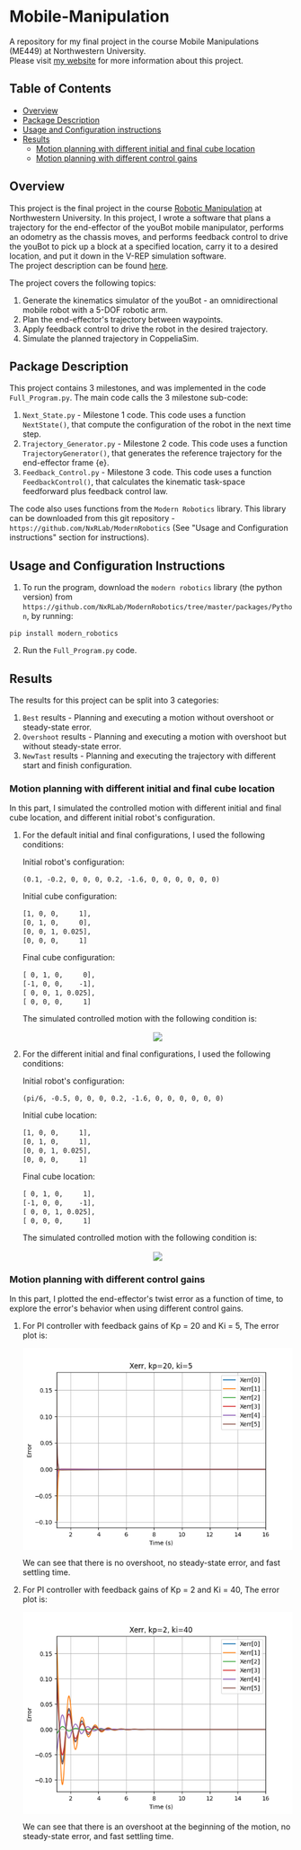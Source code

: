 # Mobile-Manipulation

A repository for my final project in the course Mobile Manipulations (ME449) at Northwestern University.<br>
Please visit [my website](https://yaelbenshalom.github.io/mobile_manipulation/index.html) for more information about this project.

## Table of Contents

- [Overview](#overview)
- [Package Description](#package-description)
- [Usage and Configuration instructions](#usage-and-configuration-instructions)
- [Results](#results)
  - [Motion planning with different initial and final cube location](#motion-planning-with-different-initial-and-final-cube-location)
  - [Motion planning with different control gains](#motion-planning-with-different-control-gains)

## Overview

This project is the final project in the course [Robotic Manipulation](http://hades.mech.northwestern.edu/index.php/ME_449_Robotic_Manipulation) at Northwestern University. In this project, I wrote a software that plans a trajectory for the end-effector of the youBot mobile manipulator, performs an odometry as the chassis moves, and performs feedback control to drive the youBot to pick up a block at a specified location, carry it to a desired location, and put it down in the V-REP simulation software.<br>
The project description can be found [here](http://hades.mech.northwestern.edu/index.php/Mobile_Manipulation_Capstone#Milestone_1:_youBot_Kinematics_Simulator_and_csv_Output).

The project covers the following topics:<br>

1. Generate the kinematics simulator of the youBot - an omnidirectional mobile robot with a 5-DOF robotic arm.<br>
2. Plan the end-effector's trajectory between waypoints.<br>
3. Apply feedback control to drive the robot in the desired trajectory.<br>
4. Simulate the planned trajectory in CoppeliaSim.<br>

## Package Description

This project contains 3 milestones, and was implemented in the code `Full_Program.py`. The main code calls the 3 milestone sub-code:<br>

1. `Next_State.py` - Milestone 1 code. This code uses a function `NextState()`, that compute the configuration of the robot in the next time step.<br>
2. `Trajectory_Generator.py` - Milestone 2 code. This code uses a function `TrajectoryGenerator()`, that generates the reference trajectory for the end-effector frame {e}.<br>
3. `Feedback_Control.py` - Milestone 3 code. This code uses a function `FeedbackControl()`, that calculates the kinematic task-space feedforward plus feedback control law.<br>

The code also uses functions from the `Modern Robotics` library. This library can be downloaded from this git repository - `https://github.com/NxRLab/ModernRobotics` (See "Usage and Configuration instructions" section for instructions).

## Usage and Configuration Instructions

1. To run the program, download the `modern robotics` library (the python version) from `https://github.com/NxRLab/ModernRobotics/tree/master/packages/Python`, by running:

```
pip install modern_robotics
```

2. Run the `Full_Program.py` code.

## Results

The results for this project can be split into 3 categories:

1. `Best` results - Planning and executing a motion without overshoot or steady-state error.<br>
2. `Overshoot` results - Planning and executing a motion with overshoot but without steady-state error.<br>
3. `NewTast` results - Planning and executing the trajectory with different start and finish configuration.<br>

### Motion planning with different initial and final cube location

In this part, I simulated the controlled motion with different initial and final cube location, and different initial robot's configuration.

1. For the default initial and final configurations, I used the following conditions:

   Initial robot's configuration:<br>
   ```
   (0.1, -0.2, 0, 0, 0, 0.2, -1.6, 0, 0, 0, 0, 0, 0)
   ```

   Initial cube configuration:<br>
   ```
   [1, 0, 0,     1],
   [0, 1, 0,     0],
   [0, 0, 1, 0.025],
   [0, 0, 0,     1]
   ```

   Final cube configuration:<br>
   ```
   [ 0, 1, 0,     0],
   [-1, 0, 0,    -1],
   [ 0, 0, 1, 0.025],
   [ 0, 0, 0,     1]
   ```

   The simulated controlled motion with the following condition is:

   <p align="center">
     <img align="center" src="https://github.com/YaelBenShalom/Mobile-Manipulation/blob/main/results/best/best.gif">
   </p>

2. For the different initial and final configurations, I used the following conditions:

   Initial robot's configuration:<br>
   ```
   (pi/6, -0.5, 0, 0, 0, 0.2, -1.6, 0, 0, 0, 0, 0, 0)
   ```

   Initial cube location:<br>
   ```
   [1, 0, 0,     1],
   [0, 1, 0,     1],
   [0, 0, 1, 0.025],
   [0, 0, 0,     1]
   ```

   Final cube location:<br>
   ```
   [ 0, 1, 0,     1],
   [-1, 0, 0,    -1],
   [ 0, 0, 1, 0.025],
   [ 0, 0, 0,     1]
   ```

   The simulated controlled motion with the following condition is:

   <p align="center">
     <img align="center" src="https://github.com/YaelBenShalom/Mobile-Manipulation/blob/main/results/newTask/newTask.gif">
   </p>

### Motion planning with different control gains

In this part, I plotted the end-effector's twist error as a function of time, to explore the error's behavior when using different control gains.

1. For PI controller with feedback gains of Kp = 20 and Ki = 5, The error plot is:

   <p align="center">
     <img align="center" src="https://github.com/YaelBenShalom/Mobile-Manipulation/blob/main/results/best/Xerr%2Ckp%3D20%2Cki%3D5.png">
   </p>

   We can see that there is no overshoot, no steady-state error, and fast settling time.

2. For PI controller with feedback gains of Kp = 2 and Ki = 40, The error plot is:

   <p align="center">
     <img align="center" src="https://github.com/YaelBenShalom/Mobile-Manipulation/blob/main/results/overshoot/Xerr%2Ckp%3D2%2Cki%3D40.png">
   </p>

   We can see that there is an overshoot at the beginning of the motion, no steady-state error, and fast settling time.
